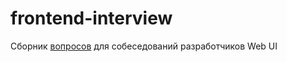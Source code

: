 # frontend-interview
Сборник [вопросов](https://github.com/monochromer/frontend-interview/issues) для собеседований разработчиков Web UI
